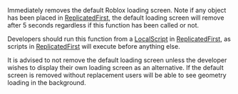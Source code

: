 Immediately removes the default Roblox loading screen. Note if any object has been placed in [ReplicatedFirst](https://developer.roblox.com/en-us/api-reference/class/ReplicatedFirst), the default loading screen will remove after 5 seconds regardless if this function has been called or not.

Developers should run this function from a [LocalScript](https://developer.roblox.com/en-us/api-reference/class/LocalScript) in [ReplicatedFirst](https://developer.roblox.com/en-us/api-reference/class/ReplicatedFirst), as scripts in [ReplicatedFirst](https://developer.roblox.com/en-us/api-reference/class/ReplicatedFirst) will execute before anything else.

It is advised to not remove the default loading screen unless the developer wishes to display their own loading screen as an alternative. If the default screen is removed without replacement users will be able to see geometry loading in the background.